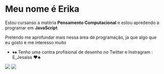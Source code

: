 # Meu nome é Erika

Estou cursanso a matéria **Pensamento Computacional** e estou apredendo a programar em **JavaScript**

Pretendo me aprofundar mais nessa área de programação, ja que algo que eu gosto e me interesso muito

- ♦️♠️ Tenho uma contra profisional de desenho no Twitter e Instragram : E_Jesaiss ♥️♣️


![](https://img.shields.io/badge/JavaScript-323330?style=for-the-badge&logo=javascript&logoColor=F7DF1E)
![](https://img.shields.io/badge/Scratch-4D97FF?style=for-the-badge&logo=Scratch&logoColor=white)
